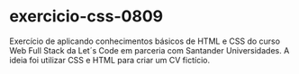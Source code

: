 # exercicio-css-0809
Exercício de aplicando conhecimentos básicos de HTML e CSS do curso Web Full Stack da Let´s Code em parceria com Santander Universidades.
A ideia foi utilizar CSS e HTML para criar um CV fictício.
